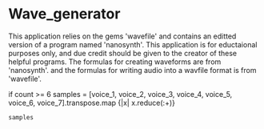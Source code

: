# Wave_generator
This application relies on the gems 'wavefile' and contains an editted version of a program named 'nanosynth'. This application is for eductaional purposes only, and due credit should be given to the creator of these helpful programs.
The formulas for creating waveforms are from 'nanosynth'. and the formulas for writing audio into a wavfile format is from 'wavefile'.

if count >= 6
    samples = [voice_1, voice_2, voice_3, voice_4, voice_5, voice_6, voice_7].transpose.map {|x| x.reduce(:+)}


    samples